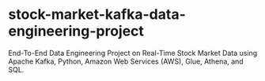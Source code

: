 # stock-market-kafka-data-engineering-project
End-To-End Data Engineering Project on Real-Time Stock Market Data using Apache Kafka, Python, Amazon Web Services (AWS), Glue, Athena, and SQL.
